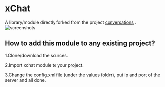 # xChat
A library/module directly forked from the project [conversations](https://github.com/siacs/Conversations) .
![screenshots](https://raw.githubusercontent.com/siacs/Conversations/master/screenshots.png)

## How to add this module to any existing project?

1.Clone/download the sources.

2.Import xchat module to your project.

3.Change the config.xml file (under the values folder), put ip and port of the server and all done.
